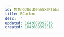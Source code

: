 ```yaml
---
id: MfMnOJ8dsD0hA5X6Plbks
title: BCarbon
desc: ''
updated: 1642689392016
created: 1642689392016
---
```


